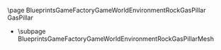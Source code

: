 \page BlueprintsGameFactoryGameWorldEnvironmentRockGasPillar GasPillar
- \subpage BlueprintsGameFactoryGameWorldEnvironmentRockGasPillarMesh
